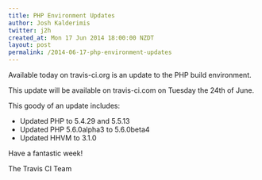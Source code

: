 ```yaml
---
title: PHP Environment Updates
author: Josh Kalderimis
twitter: j2h
created_at: Mon 17 Jun 2014 18:00:00 NZDT
layout: post
permalink: /2014-06-17-php-environment-updates
---
```


Available today on travis-ci.org is an update to the PHP build environment.

This update will be available on travis-ci.com on Tuesday the 24th of June.
 
This goody of an update includes:

  - Updated PHP to 5.4.29 and 5.5.13
  - Updated PHP 5.6.0alpha3 to 5.6.0beta4
  - Updated HHVM to 3.1.0

Have a fantastic week!

The Travis CI Team